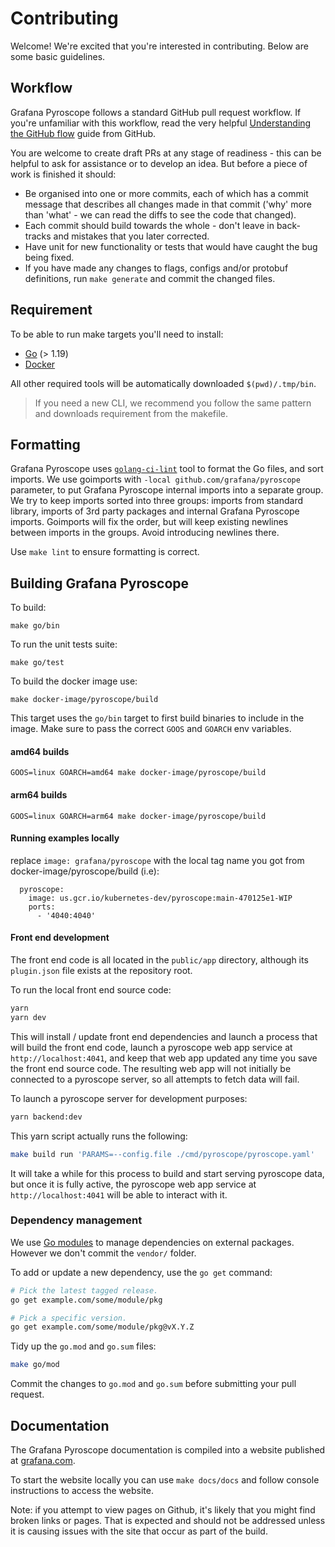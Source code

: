 # Contributing

Welcome! We're excited that you're interested in contributing. Below are some basic guidelines.

## Workflow

Grafana Pyroscope follows a standard GitHub pull request workflow. If you're unfamiliar with this workflow, read the very helpful [Understanding the GitHub flow](https://guides.github.com/introduction/flow/) guide from GitHub.

You are welcome to create draft PRs at any stage of readiness - this
can be helpful to ask for assistance or to develop an idea. But before
a piece of work is finished it should:

- Be organised into one or more commits, each of which has a commit message that describes all changes made in that commit ('why' more than 'what' - we can read the diffs to see the code that changed).
- Each commit should build towards the whole - don't leave in back-tracks and mistakes that you later corrected.
- Have unit for new functionality or tests that would have caught the bug being fixed.
- If you have made any changes to flags, configs and/or protobuf definitions, run `make generate` and commit the changed files.

## Requirement

To be able to run make targets you'll need to install:

- [Go](https://go.dev/doc/install) (> 1.19)
- [Docker](https://docs.docker.com/engine/install/)

All other required tools will be automatically downloaded `$(pwd)/.tmp/bin`.

> If you need a new CLI, we recommend you follow the same pattern and downloads requirement from the makefile.

## Formatting

Grafana Pyroscope uses [`golang-ci-lint`](https://github.com/golangci/golangci-lint) tool to format the Go files, and sort imports.
We use goimports with `-local github.com/grafana/pyroscope` parameter, to put Grafana Pyroscope internal imports into a separate group. We try to keep imports sorted into three groups: imports from standard library, imports of 3rd party packages and internal Grafana Pyroscope imports. Goimports will fix the order, but will keep existing newlines between imports in the groups. Avoid introducing newlines there.

Use `make lint` to ensure formatting is correct.

## Building Grafana Pyroscope

To build:

```
make go/bin
```

To run the unit tests suite:

```
make go/test
```

To build the docker image use:

```
make docker-image/pyroscope/build
```

This target uses the `go/bin` target to first build binaries to include in the image.
Make sure to pass the correct `GOOS` and `GOARCH` env variables.

#### amd64 builds
```
GOOS=linux GOARCH=amd64 make docker-image/pyroscope/build
```

#### arm64 builds
```
GOOS=linux GOARCH=arm64 make docker-image/pyroscope/build
```

#### Running examples locally
replace `image: grafana/pyroscope` with the local tag name you got from docker-image/pyroscope/build (i.e):

```
  pyroscope:
    image: us.gcr.io/kubernetes-dev/pyroscope:main-470125e1-WIP
    ports:
      - '4040:4040'
```

#### Front end development

The front end code is all located in the `public/app` directory, although its `plugin.json`
file exists at the repository root.

To run the local front end source code:
```sh
yarn 
yarn dev
```

This will install / update front end dependencies and launch a process that will build
the front end code, launch a pyroscope web app service at `http://localhost:4041`,
and keep that web app updated any time you save the front end source code.
The resulting web app will not initially be connected to a pyroscope server,
so all attempts to fetch data will fail.

To launch a pyroscope server for development purposes:
```sh
yarn backend:dev
```

This yarn script actually runs the following:
```sh
make build run 'PARAMS=--config.file ./cmd/pyroscope/pyroscope.yaml'
```

It will take a while for this process to build and start serving pyroscope data, but
once it is fully active, the pyroscope web app service at `http://localhost:4041`
will be able to interact with it.

### Dependency management

We use [Go modules](https://golang.org/cmd/go/#hdr-Modules__module_versions__and_more) to manage dependencies on external packages.
However we don't commit the `vendor/` folder.

To add or update a new dependency, use the `go get` command:

```bash
# Pick the latest tagged release.
go get example.com/some/module/pkg

# Pick a specific version.
go get example.com/some/module/pkg@vX.Y.Z
```

Tidy up the `go.mod` and `go.sum` files:

```bash
make go/mod
```

Commit the changes to `go.mod` and `go.sum` before submitting your pull request.

## Documentation

The Grafana Pyroscope documentation is compiled into a website published at [grafana.com](https://grafana.com/).

To start the website locally you can use `make docs/docs` and follow console instructions to access the website.

Note: if you attempt to view pages on Github, it's likely that you might find broken links or pages. That is expected and should not be addressed unless it is causing issues with the site that occur as part of the build.
